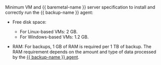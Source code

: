 Minimum VM and {{ baremetal-name }} server specification to install and correctly run the {{ backup-name }} agent:

* Free disk space:

  * For Linux-based VMs: 2 GB.
  * For Windows-based VMs: 1.2 GB.

* RAM: For backups, 1 GB of RAM is required per 1 TB of backup. The RAM requirement depends on the amount and type of data processed by the [{{ backup-name }} agent](../../backup/concepts/agent.md).
